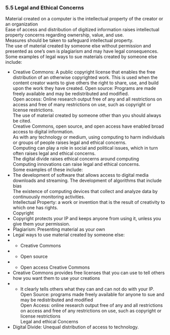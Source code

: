 ### 5.5 Legal and Ethical Concerns
Material created on a computer is the intellectual property of the creator or an organization <br>
Ease of access and distribution of digitized information raises intellectual property concerns regarding ownership, value, and use. <br>
Measures should be taken to safeguard intellectual property. <br>
The use of material created by someone else without permission and presented as one’s own is plagiarism and may have legal consequences. <br>
Some examples of legal ways to sue materials created by someone else include: <br>
* Creative Commons: A public copyright license that enables the free distribution of an otherwise copyrighted work. This is used when the content creator wants to give others the right to share, use, and build upon the work they have created.
Open source: Programs are made freely available and may be redistributed and modified. <br>
Open access: Online research output free of any and all restrictions on access and free of many restrictions on use, such as copyright or license restrictions. <br>
The use of material created by someone other than you should always be cited. <br>
Creative Commons, open source, and open access have enabled broad access to digital information. <br>
As with any technology or medium, using computing to harm individuals or groups of people raises legal and ethical concerns. <br>
Computing can play a role in social and political issues, which in turn often raises legal and ethical concerns. <br>
The digital divide raises ethical concerns around computing <br>
Computing innovations can raise legal and ethical concerns. <br>
Some examples of these include: <br>
* The development of software that allows access to digital media downloads and streaming.
The development of algorithms that include bias <br>
The existence of computing devices that collect and analyze data by continuously monitoring activities. <br>
Intellectual Property: a work or invention that is the result of creativity to which one has rights. <br>
Copyright <br>
* Copyright protects your IP and keeps anyone from using it, unless you give them your permission.
* Plagiarism: Presenting material as your own
* Legal ways to use material created by someone else:
* * Creative Commons
* * Open source
* * Open access
Creative Commons <br>
* Creative Commons provides free licenses that you can use to tell others how you want them to use your creations
* * It clearly tells others what they can and can not do with your IP.
Open Source: programs made freely available for anyone to sue and may be redistributed and modified <br>
Open Access: online research output free of any and all restrictions on access and free of any restrictions on use, such as copyright or license restrictions <br>
Legal and ethical Concerns <br>
* Digital Divide: Unequal distribution of access to technology.

